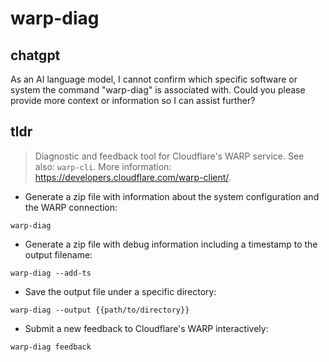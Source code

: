 # warp-diag 
## chatgpt 
As an AI language model, I cannot confirm which specific software or system the command "warp-diag" is associated with. Could you please provide more context or information so I can assist further? 

## tldr 
 
> Diagnostic and feedback tool for Cloudflare's WARP service.
> See also: `warp-cli`.
> More information: <https://developers.cloudflare.com/warp-client/>.

- Generate a zip file with information about the system configuration and the WARP connection:

`warp-diag`

- Generate a zip file with debug information including a timestamp to the output filename:

`warp-diag --add-ts`

- Save the output file under a specific directory:

`warp-diag --output {{path/to/directory}}`

- Submit a new feedback to Cloudflare's WARP interactively:

`warp-diag feedback`
